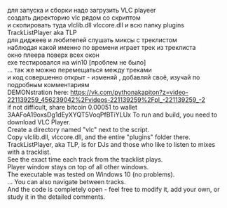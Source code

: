 для запуска и сборки надо загрузить VLC playeer <br>
создать директорию vlc рядом со скриптом <br>
и скопировать туда vlclib.dll vlccore.dll и всю папку plugins <br>
TrackListPlayer aka TLP <br>
для диджеев и любителей слушать миксы с треклистом <br> наблюдая какой именно по времени играет трек из треклиста <br>
окно плеера поверх всех окон<br>
exe тестировался на win10 [проблем не было] <br>
... так же можно перемещаться между треками <br>
и код совершенно открыт - изменяй , добавляй своё, изучай по подробным комментариям <br>
DEMONstration here: https://vk.com/pythonakapiton?z=video-221139259_456239042%2Fvideos-221139259%2Fpl_-221139259_-2 <br>
if not difficult, share bitcoin 0.00051 to wallet 3AAFoA19oxsDg1dEyXYQT5VoqPfBTiYLUx
To run and build, you need to download VLC Player. <br>
Create a directory named "vlc" next to the script. <br>
Copy vlclib.dll, vlccore.dll, and the entire "plugins" folder there. <br>
TrackListPlayer, aka TLP, is for DJs and those who like to listen to mixes with a tracklist. <br>
See the exact time each track from the tracklist plays. <br>
Player window stays on top of all other windows. <br>
The executable was tested on Windows 10 (no problems). <br>
... You can also navigate between tracks. <br>
And the code is completely open - feel free to modify it, add your own, or study it in the detailed comments. <br>
